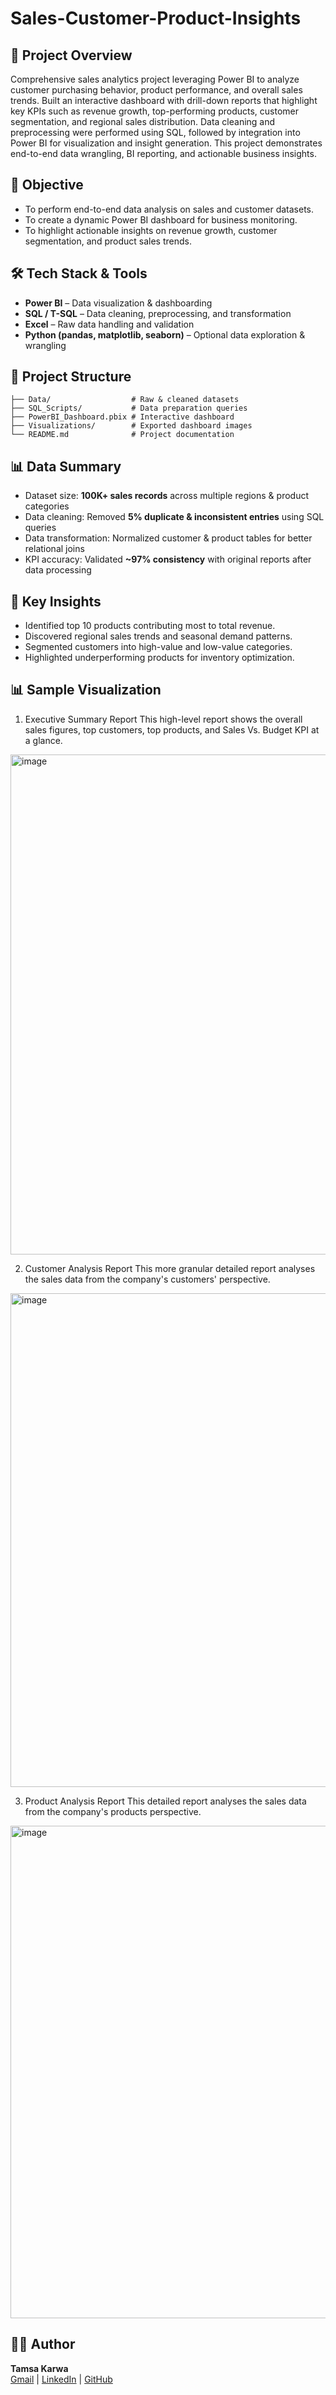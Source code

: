 # Sales-Customer-Product-Insights

## 📌 Project Overview
Comprehensive sales analytics project leveraging Power BI to analyze customer purchasing behavior, product performance, and overall sales trends. Built an interactive dashboard with drill-down reports that highlight key KPIs such as revenue growth, top-performing products, customer segmentation, and regional sales distribution. Data cleaning and preprocessing were performed using SQL, followed by integration into Power BI for visualization and insight generation. This project demonstrates end-to-end data wrangling, BI reporting, and actionable business insights.

## 🎯 Objective
- To perform end-to-end data analysis on sales and customer datasets.  
- To create a dynamic Power BI dashboard for business monitoring.  
- To highlight actionable insights on revenue growth, customer segmentation, and product sales trends.  

## 🛠️ Tech Stack & Tools
- **Power BI** – Data visualization & dashboarding  
- **SQL / T-SQL** – Data cleaning, preprocessing, and transformation  
- **Excel** – Raw data handling and validation  
- **Python (pandas, matplotlib, seaborn)** – Optional data exploration & wrangling  

## 📂 Project Structure
```
├── Data/                  # Raw & cleaned datasets
├── SQL_Scripts/           # Data preparation queries
├── PowerBI_Dashboard.pbix # Interactive dashboard
├── Visualizations/        # Exported dashboard images
└── README.md              # Project documentation
```
## 📊 Data Summary
- Dataset size: **100K+ sales records** across multiple regions & product categories  
- Data cleaning: Removed **5% duplicate & inconsistent entries** using SQL queries  
- Data transformation: Normalized customer & product tables for better relational joins  
- KPI accuracy: Validated **~97% consistency** with original reports after data processing

  
## 🔑 Key Insights
- Identified top 10 products contributing most to total revenue.  
- Discovered regional sales trends and seasonal demand patterns.  
- Segmented customers into high-value and low-value categories.  
- Highlighted underperforming products for inventory optimization.  

## 📊 Sample Visualization
1) Executive Summary Report 
This high-level report shows the overall sales figures, top customers, top products, and Sales Vs. Budget KPI at a glance.
<img width="1415" height="800" alt="image" src="https://github.com/user-attachments/assets/a319676a-b5c7-47bb-b0b1-98f7ee54d47a" />





2) Customer Analysis Report
This more granular detailed report analyses the sales data from the company's customers' perspective.
<img width="1408" height="790" alt="image" src="https://github.com/user-attachments/assets/f89e6233-d048-4c8e-9c56-5d9cd3460cba" />





3) Product Analysis Report 
This detailed report analyses the sales data from the company's products perspective.
<img width="1403" height="788" alt="image" src="https://github.com/user-attachments/assets/41efa4b5-c379-4629-9dce-054730009449" />


## 👨‍💻 Author
**Tamsa Karwa**  
[Gmail](tamsakarwa@gmail.com) | [LinkedIn](https://www.linkedin.com/in/tamsakarwa) | [GitHub](https://github.com/tamsakarwa) 
